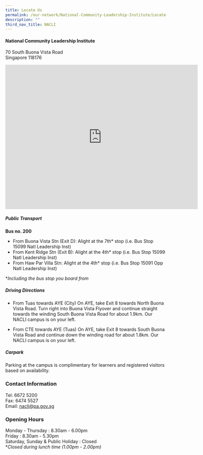 ```yaml
---
title: Locate Us
permalink: /our-network/National-Community-Leadership-Institute/Locate-Us
description: ""
third_nav_title: NACLI
---
```

#### National Community Leadership Institute

70 South Buona Vista Road<br>
Singapore 118176

<iframe src="https://www.google.com/maps/embed?pb=!1m18!1m12!1m3!1d3988.817515732155!2d103.78655051533119!3d1.2833490621415753!2m3!1f0!2f0!3f0!3m2!1i1024!2i768!4f13.1!3m3!1m2!1s0x31da1bb1bde04bc1%3A0x78dc11ebac0af460!2s70%20South%20Buona%20Vista%20Rd%2C%20Singapore%20118176!5e0!3m2!1sen!2ssg!4v1655785915410!5m2!1sen!2ssg" width="600" height="450" style="border:0;" allowfullscreen="" loading="lazy" ></iframe>

##### Public Transport

**Bus no. 200** <br>
* From Buona Vista Stn (Exit D): Alight at the 7th* stop (i.e. Bus Stop 15099 Natl Leadership Inst) <br>
* From Kent Ridge Stn (Exit B): Alight at the 4th* stop (i.e. Bus Stop 15099 Natl Leadership Inst) <br>
* From Haw Par Villa Stn: Alight at the 4th* stop (i.e. Bus Stop 15091 Opp Natl Leadership Inst)

**Including the bus stop you board from*

##### Driving Directions

* From Tuas towards AYE (City)
On AYE, take Exit 8 towards North Buona Vista Road. Turn right into Buona Vista Flyover and continue straight towards the winding South Buona Vista Road for about 1.9km. Our NACLI campus is on your left.

* From CTE towards AYE (Tuas)
On AYE, take Exit 8 towards South Buona Vista Road and continue down the winding road for about 1.8km. Our NACLI campus is on your left.

##### Carpark

Parking at the campus is complimentary for learners and registered visitors based on availability.

### Contact Information

Tel: 6672 5200<br>
Fax: 6474 5527<br>
Email: nacli@pa.gov.sg

### Opening Hours

Monday - Thursday : 8.30am - 6.00pm <br>
Friday : 8.30am - 5.30pm <br>
Saturday, Sunday & Public Holiday : Closed <br>
**Closed during lunch time (1.00pm - 2.00pm)*